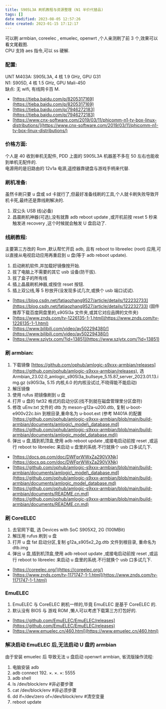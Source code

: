 ```yaml
---
title: S905L3A 刷机教程与资源整理 (N1 半价代替品)
tags: []
date modified: 2023-08-05 12:57:26
date created: 2023-01-15 17:12:17
---
```


可以刷 armbian, coreelec , emuelec, openwrt ,个人亲测刷了前 3 个,效果可以看文尾截图.  
CPU 支持 aes 指令,可以 ss 硬解.

### 配置:

UNT M403A: S905L3A, 4 核 1.9 GHz, GPU G31  
N1: S905D, 4 核 1.5 GHz, GPU Mali-450  
缺点: 无 wifi, 有线网卡百 M.

*   [https://tieba.baidu.com/p/8205317169](https://tieba.baidu.com/p/8205317169)
*   [https://tieba.baidu.com/p/7946272183](https://tieba.baidu.com/p/7946272183)
*   [https://www.cnx-software.com/2019/03/11/phicomm-n1-tv-box-linux-distributions/](https://www.cnx-software.com/2019/03/11/phicomm-n1-tv-box-linux-distributions/)

### 价格方面:

个人是 40 收到单机无配件, PDD 上面的 S905L3A 机器差不多在 50 左右也能收到单机无配件的.  
电源用的是旧路由的 12v1a 电源,遥控器靠键盘与游戏手柄来代替.

### 刷机准备:

虽然卡刷只要 u 盘或 sd 卡就行了,但最好准备线刷的工具,个人就卡刷失败导致开机卡死,最终还是靠线刷解决的.

1.  双公头 USB 线(必备)
2.  昌晨刷机神器(可选),没有就靠 adb reboot update ,或开机前按 reset 5 秒来触发进 recovery ,这个时候就会触发 U 盘启动了.

### 线刷教程:

主要第三方改的 Rom ,默认帮忙开启 adb, 且有 reboot to libreelec (root) 应用,可以直接从电视启动应用再重启到 u 盘(等于 adb reboot update).

1.  启动刷机软件,并加载好镜像按开始.
2.  拔了电脑上不需要的其它 usb 设备(防干拔).
3.  拔了盒子的所有线
4.  插上晶晨刷机神器,或按住 reset 按钮.
5.  插上双公线,等 5 秒放开(没发现多试几次,或换个 usb 端口试试).

*   [https://blog.csdn.net/fatiaozhang9527/article/details/122232733](https://blog.csdn.net/fatiaozhang9527/article/details/122232733) (固件推荐下载百度网盘里的,s905l3a 文件夹,或其它对应品牌的文件夹)
*   [https://www.znds.com/tv-1226135-1-1.html](https://www.znds.com/tv-1226135-1-1.html)
*   [https://www.bilibili.com/video/av502294380/](https://www.bilibili.com/video/av502294380/)
*   [https://www.szjytx.com/?id=13851](https://www.szjytx.com/?id=13851)

### 刷 armbian:

1.  下载镜像 [https://github.com/ophub/amlogic-s9xxx-armbian/releases](https://github.com/ophub/amlogic-s9xxx-armbian/releases), 选 Armbian\_23.02.0\_amlogic\_s905l3a\_bullseye\_5.15.87\_server\_2023.01.13.img.gz (s905l3a, 5.15 内核,6.0 的内核没试过,不晓得能不能启动)
2.  解压镜像
3.  使用 rufus 把镜像刷到 u 盘
4.  打开 u 盘的 fat32 格式的启动分区(找不到就在磁盘管理里分区盘符)
5.  修改 uEnv.txt 文件的 dtb 为 meson-g12a-u200.dtb, 复制 u-boot-e900v22c.bin 到根目录,重命名为 u-boot.ext (参考 M401A 的配置 [https://github.com/ophub/amlogic-s9xxx-armbian/blob/main/build-armbian/documents/amlogic\_model\_database.md](https://github.com/ophub/amlogic-s9xxx-armbian/blob/main/build-armbian/documents/amlogic_model_database.md))
6.  弹出 u 盘,插到机顶盒,使用 adb reboot update ,或接电启动前按 reset ,或运行 reboot to libreelec 来启动 u 盘里的系统.不行就换个 usb 口多试几下.

*   [https://docs.qq.com/doc/DWFprWWxZa290VXNk](https://docs.qq.com/doc/DWFprWWxZa290VXNk)
*   [https://github.com/ophub/amlogic-s9xxx-armbian/blob/main/build-armbian/documents/amlogic\_model\_database.md](https://github.com/ophub/amlogic-s9xxx-armbian/blob/main/build-armbian/documents/amlogic_model_database.md)
*   [https://github.com/ophub/amlogic-s9xxx-armbian/blob/main/build-armbian/documents/README.cn.md](https://github.com/ophub/amlogic-s9xxx-armbian/blob/main/build-armbian/documents/README.cn.md)

### 刷 CoreELEC

1.  去官网下载, 选 Devices with SoC S905X2, 2G (100MBit)
2.  解压用 rufus 刷到 u 盘
3.  打开 u 盘 fat 启动分区,复制 g12a\_s905x2\_2g.dtb 文件到根目录, 重命名为 dtb.img
4.  弹出 u 盘,插到机顶盒,使用 adb reboot update ,或接电启动前按 reset ,或运行 reboot to libreelec 来启动 u 盘里的系统.不行就换个 usb 口多试几下.

*   [https://coreelec.org/](https://coreelec.org/)
*   [https://www.znds.com/tv-1171747-1-1.html](https://www.znds.com/tv-1171747-1-1.html)

### EmuELEC

1.  EmuELEC 与 CoreELEC 刷机一样的,毕竟 EmuELEC 是基于 CoreELEC 的.
2.  默认没有 BIOS 与 游戏 ROM ,懒人可以考虑下载第三方打包好的.

*   [https://github.com/EmuELEC/EmuELEC/releases](https://github.com/EmuELEC/EmuELEC/releases)
*   [https://www.emuelec.cn/460.html](https://www.emuelec.cn/460.html)

### 解决启动 EmuELEC 后,无法启动 U 盘的 armbian

由于安装 emuelec 后 导致无法 u 盘启动 openwrt armbian, 省流版操作流程:

1.  电脑安装 adb
2.  adb connect 192. ×. ×. ×: 5555
3.  adb shell
4.  ls /dev/block/env #非必要步骤
5.  cat /dev/block/env #非必须步骤
6.  dd if=/dev/zero of=/dev/block/env #清空变量
7.  reboot update